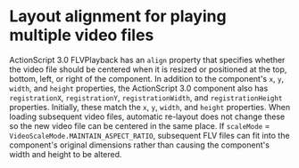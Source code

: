 # Layout alignment for playing multiple video files

ActionScript 3.0 FLVPlayback has an `align` property that specifies whether the
video file should be centered when it is resized or positioned at the top,
bottom, left, or right of the component. In addition to the component's `x`,
`y`, `width`, and `height` properties, the ActionScript 3.0 component also has
`registrationX`, `registrationY`, `registrationWidth`, and `registrationHeight`
properties. Initially, these match the `x`, `y`, `width`, and `height`
properties. When loading subsequent video files, automatic re-layout does not
change these so the new video file can be centered in the same place. If
`scaleMode` = `VideoScaleMode.MAINTAIN_ASPECT_RATIO`, subsequent FLV files can
fit into the component's original dimensions rather than causing the component's
width and height to be altered.
